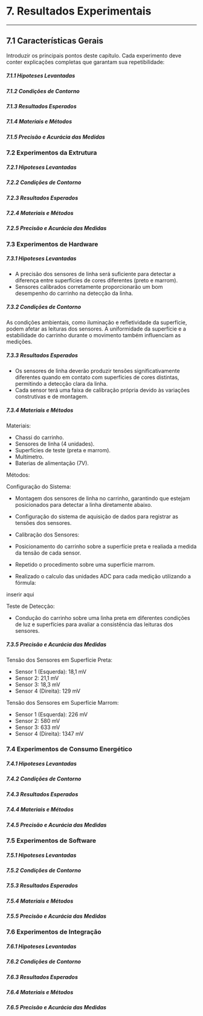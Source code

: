 # 7. Resultados Experimentais
___________________________________________________________________________________

## 7.1 Características Gerais

 Introduzir os principais pontos deste capítulo. Cada experimento deve conter explicações completas que garantam sua repetibilidade:

##### 7.1.1 Hipoteses Levantadas

##### 7.1.2 Condições de Contorno

##### 7.1.3 Resultados Esperados

##### 7.1.4 Materiais e Métodos

##### 7.1.5 Precisão e Acurácia das Medidas 


### 7.2 Experimentos da Extrutura

##### 7.2.1 Hipoteses Levantadas

##### 7.2.2 Condições de Contorno

##### 7.2.3 Resultados Esperados

##### 7.2.4 Materiais e Métodos

##### 7.2.5 Precisão e Acurácia das Medidas 


### 7.3 Experimentos de Hardware

##### 7.3.1 Hipoteses Levantadas

- A precisão dos sensores de linha será suficiente para detectar a diferença entre superfícies de cores diferentes (preto e marrom).
- Sensores calibrados corretamente proporcionarão um bom desempenho do carrinho na detecção da linha.

##### 7.3.2 Condições de Contorno

As condições ambientais, como iluminação e refletividade da superfície, podem afetar as leituras dos sensores.
A uniformidade da superfície e a estabilidade do carrinho durante o movimento também influenciam as medições.

##### 7.3.3 Resultados Esperados

- Os sensores de linha deverão produzir tensões significativamente diferentes quando em contato com superfícies de cores distintas, permitindo a detecção clara da linha.
- Cada sensor terá uma faixa de calibração própria devido às variações construtivas e de montagem.

##### 7.3.4 Materiais e Métodos

Materiais:

- Chassi do carrinho.
- Sensores de linha (4 unidades).
- Superfícies de teste (preta e marrom).
- Multímetro.
- Baterias de alimentação (7V).

Métodos:

Configuração do Sistema:

- Montagem dos sensores de linha no carrinho, garantindo que estejam posicionados para detectar a linha diretamente abaixo.
- Configuração do sistema de aquisição de dados para registrar as tensões dos sensores.
- Calibração dos Sensores:

- Posicionamento do carrinho sobre a superfície preta e realiada a medida da tensão de cada sensor.
- Repetido o procedimento sobre uma superfície marrom.
- Realizado o calculo das unidades ADC para cada medição utilizando a fórmula:
 
inserir aqui

Teste de Detecção:

- Condução do carrinho sobre uma linha preta em diferentes condições de luz e superfícies para avaliar a consistência das leituras dos sensores.

##### 7.3.5 Precisão e Acurácia das Medidas 

Tensão dos Sensores em Superfície Preta:

- Sensor 1 (Esquerda): 18,1 mV
- Sensor 2: 21,1 mV
- Sensor 3: 18,3 mV
- Sensor 4 (Direita): 129 mV

Tensão dos Sensores em Superfície Marrom:

- Sensor 1 (Esquerda): 226 mV
- Sensor 2: 580 mV
- Sensor 3: 633 mV
- Sensor 4 (Direita): 1347 mV

### 7.4 Experimentos de Consumo Energético

##### 7.4.1 Hipoteses Levantadas

##### 7.4.2 Condições de Contorno

##### 7.4.3 Resultados Esperados

##### 7.4.4 Materiais e Métodos

##### 7.4.5 Precisão e Acurácia das Medidas 

### 7.5 Experimentos de Software

##### 7.5.1 Hipoteses Levantadas

##### 7.5.2 Condições de Contorno

##### 7.5.3 Resultados Esperados

##### 7.5.4 Materiais e Métodos

##### 7.5.5 Precisão e Acurácia das Medidas 

### 7.6 Experimentos de Integração

##### 7.6.1 Hipoteses Levantadas

##### 7.6.2 Condições de Contorno

##### 7.6.3 Resultados Esperados

##### 7.6.4 Materiais e Métodos

##### 7.6.5 Precisão e Acurácia das Medidas 
